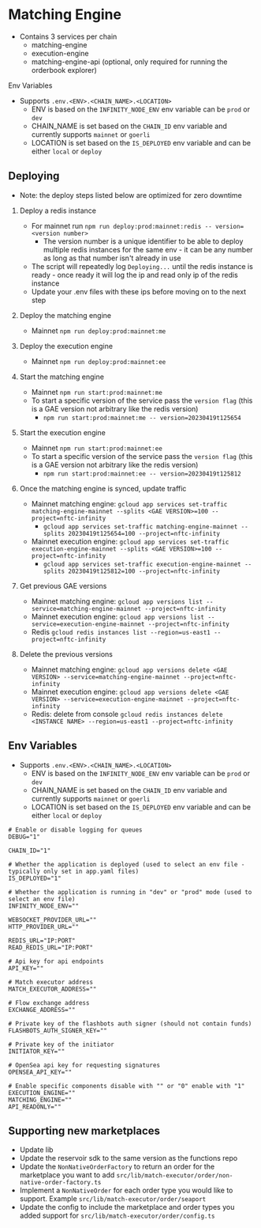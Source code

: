 # Matching Engine 
* Contains 3 services per chain
    * matching-engine
    * execution-engine
    * matching-engine-api (optional, only required for running the orderbook explorer)

Env Variables
* Supports `.env.<ENV>.<CHAIN_NAME>.<LOCATION>`
    * ENV is based on the `INFINITY_NODE_ENV` env variable can be `prod` or `dev` 
    * CHAIN_NAME is set based on the `CHAIN_ID` env variable and currently supports `mainnet` or `goerli`
    * LOCATION is set based on the `IS_DEPLOYED` env variable and can be either `local` or `deploy`

## Deploying
* Note: the deploy steps listed below are optimized for zero downtime

1. Deploy a redis instance
    * For mainnet run `npm run deploy:prod:mainnet:redis -- version=<version number>` 
        * The version number is a unique identifier to be able to deploy multiple redis instances for the same env - it can be any number as long as that number isn't already in use 
    * The script will repeatedly log `Deploying...` until the redis instance is ready - once ready it will log the ip and read only ip of the redis instance
    *  Update your .env files with these ips before moving on to the next step

2. Deploy the matching engine
    * Mainnet `npm run deploy:prod:mainnet:me`

3. Deploy the execution engine
    * Mainnet `npm run deploy:prod:mainnet:ee`

4. Start the matching engine
    * Mainnet `npm run start:prod:mainnet:me`
    * To start a specific version of the service pass the `version flag` (this is a GAE version not arbitrary like the redis version)
        * `npm run start:prod:mainnet:me -- version=20230419t125654`

5. Start the execution engine 
    * Mainnet `npm run start:prod:mainnet:ee` 
    * To start a specific version of the service pass the `version flag` (this is a GAE version not arbitrary like the redis version)
        * `npm run start:prod:mainnet:ee -- version=20230419t125812`

6. Once the matching engine is synced, update traffic 
    * Mainnet matching engine: `gcloud app services set-traffic matching-engine-mainnet --splits <GAE VERSION>=100 --project=nftc-infinity`
        * `gcloud app services set-traffic matching-engine-mainnet --splits 20230419t125654=100 --project=nftc-infinity`
    * Mainnet execution engine: `gcloud app services set-traffic execution-engine-mainnet --splits <GAE VERSION>=100 --project=nftc-infinity`
        * `gcloud app services set-traffic execution-engine-mainnet --splits 20230419t125812=100 --project=nftc-infinity`

7. Get previous GAE versions
    * Mainnet matching engine: `gcloud app versions list --service=matching-engine-mainnet --project=nftc-infinity`
    * Mainnet execution engine: `gcloud app versions list --service=execution-engine-mainnet --project=nftc-infinity`
    * Redis `gcloud redis instances list --region=us-east1 --project=nftc-infinity`

7. Delete the previous versions
    * Mainnet matching engine: `gcloud app versions delete <GAE VERSION> --service=matching-engine-mainnet --project=nftc-infinity`
    * Mainnet execution engine: `gcloud app versions delete <GAE VERSION> --service=execution-engine-mainnet --project=nftc-infinity`
    * Redis: delete from console `gcloud redis instances delete <INSTANCE NAME> --region=us-east1 --project=nftc-infinity`


## Env Variables
* Supports `.env.<ENV>.<CHAIN_NAME>.<LOCATION>`
    * ENV is based on the `INFINITY_NODE_ENV` env variable can be `prod` or `dev` 
    * CHAIN_NAME is set based on the `CHAIN_ID` env variable and currently supports `mainnet` or `goerli`
    * LOCATION is set based on the `IS_DEPLOYED` env variable and can be either `local` or `deploy`

```
# Enable or disable logging for queues
DEBUG="1" 

CHAIN_ID="1"

# Whether the application is deployed (used to select an env file - typically only set in app.yaml files)
IS_DEPLOYED="1"

# Whether the application is running in "dev" or "prod" mode (used to select an env file)
INFINITY_NODE_ENV=""

WEBSOCKET_PROVIDER_URL=""
HTTP_PROVIDER_URL=""

REDIS_URL="IP:PORT"
READ_REDIS_URL="IP:PORT"

# Api key for api endpoints
API_KEY=""

# Match executor address
MATCH_EXECUTOR_ADDRESS=""

# Flow exchange address
EXCHANGE_ADDRESS=""

# Private key of the flashbots auth signer (should not contain funds)
FLASHBOTS_AUTH_SIGNER_KEY=""

# Private key of the initiator
INITIATOR_KEY=""

# OpenSea api key for requesting signatures
OPENSEA_API_KEY=""

# Enable specific components disable with "" or "0" enable with "1"
EXECUTION_ENGINE=""
MATCHING_ENGINE=""
API_READONLY=""
```


## Supporting new marketplaces
* Update lib
* Update the reservoir sdk to the same version as the functions repo
* Update the `NonNativeOrderFactory` to return an order for the marketplace you want to add `src/lib/match-executor/order/non-native-order-factory.ts`
* Implement a `NonNativeOrder` for each order type you would like to support. Example `src/lib/match-executor/order/seaport`
* Update the config to include the marketplace and order types you added support for `src/lib/match-executor/order/config.ts`